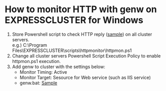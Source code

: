 # How to monitor HTTP with genw on EXPRESSCLUSTER for Windows
1. Store Powershell script to check HTTP reply ([sample](https://github.com/Igaigasuru/EXPRESSCLUSTER/blob/master/memo/script/httpmon.ps1)) on all cluster servers.  
  e.g.) C:\Program Files\EXPRESSCLUSTER\scripts\httpmonitor\httpmon.ps1
1. Change all cluster servers Powershell Script Execution Policy to enable httpmon.ps1 execution.
1. Add genw to cluster with the settings below:  
    - Monitor Timing: Active
    - Monitor Target: Sesource for Web service (such as IIS service)
    - genw.bat: [Sample](https://github.com/Igaigasuru/EXPRESSCLUSTER/blob/master/memo/script/genw_httpmon.bat)
